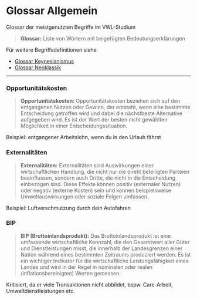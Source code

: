 # Glossar Allgemein

Glossar der meistgenutzten Begriffe im VWL-Studium

> **Glossar:** Liste von Wörtern mit beigefügten Bedeutungserklärungen



Für weitere Begriffsdefinitionen siehe

- [Glossar Keynesianismus](Keynesianismus.md) 
- [Glossar Neoklassik](Neoklassik.md) 

---

### Opportunitätskosten

> **Opportunitätskosten:** Opportunitätskosten beziehen sich auf den entgangenen Nutzen oder  Gewinn, der entsteht, wenn eine bestimmte Entscheidung getroffen wird  und dabei die nächstbeste Alternative aufgegeben wird. Es ist der Wert  der besten nicht gewählten Möglichkeit in einer Entscheidungssituation.

Beispiel: entgangener Arbeitslohn, wenn du in den Urlaub fährst

### Externalitäten

> **Externalitäten:** Externalitäten sind Auswirkungen einer wirtschaftlichen Handlung, die  nicht nur die direkt beteiligten Parteien beeinflussen, sondern auch  Dritte, die nicht in die Entscheidung einbezogen sind. Diese Effekte  können positiv (externaler Nutzen) oder negativ (externe Kosten) sein  und können beispielsweise Umweltauswirkungen oder soziale Folgen  umfassen.

Beispiel: Luftverschmutzung durch dein Autofahren

### BIP

> **BIP (Bruttoinlandsprodukt):** Das Bruttoinlandsprodukt ist eine umfassende wirtschaftliche Kennzahl,  die den Gesamtwert aller Güter und Dienstleistungen misst, die innerhalb der Landesgrenzen einer Nation während eines bestimmten Zeitraums  produziert werden. Es ist ein wichtiger Indikator für die  wirtschaftliche Leistungsfähigkeit eines Landes und wird in der Regel in nominalen oder realen (inflationsbereinigten) Werten gemessen.

Kritisiert, da er viele Transaktionen nicht abbildet, bspw. Care-Arbeit, Umweltdienstleistungen etc.

